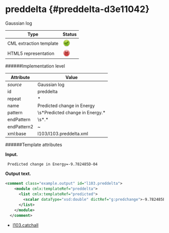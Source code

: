 # preddelta {#preddelta-d3e11042}

Gaussian log

| Type                                                                                                                                                | Status                                                                                                                                              |
|----|----|
| CML extraction template                                                                                                                             | ![](/imgs/Total.png)                                                                                                                                |
| HTML5 representation                                                                                                                                | ![](/imgs/None.png)                                                                                                                                 |

######Implementation level

| Attribute                                                                                                                                           | Value                                                                                                                                               |
|----|----|
| *source*                                                                                                                                            | Gaussian log                                                                                                                                        |
| id                                                                                                                                                  | preddelta                                                                                                                                           |
| repeat                                                                                                                                              | \*                                                                                                                                                  |
| name                                                                                                                                                | Predicted change in Energy                                                                                                                          |
| pattern                                                                                                                                             | \\s\*Predicted change in Energy.\*                                                                                                                  |
| endPattern                                                                                                                                          | \\s\*.\*                                                                                                                                            |
| endPattern2                                                                                                                                         | \~                                                                                                                                                  |
| xml:base                                                                                                                                            | l103/l103.preddelta.xml                                                                                                                             |

######Template attributes

**Input.**

     Predicted change in Energy=-9.782485D-04
      

**Output text.**

```xml
<comment class="example.output" id="l103.preddelta">
    <module cmlx:templateRef="preddelta">
      <list cmlx:templateRef="predicted">
        <scalar dataType="xsd:double" dictRef="g:predchange">-9.782485E-4</scalar>
      </list>
    </module>
  </comment>
```

-   [l103.catchall](/out/md/cml/gaussian_log/l103.catchall-d3e11052.md)


